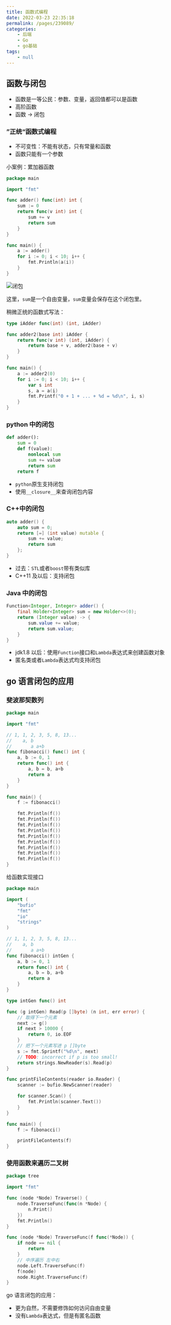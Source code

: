 ```yaml
---
title: 函数式编程
date: 2022-03-23 22:35:18
permalink: /pages/239089/
categories:
    - 后端
    - Go
    - go基础
tags:
    - null
---
```


## 函数与闭包

-   函数是一等公民：参数、变量，返回值都可以是函数
-   高阶函数
-   函数 -> 闭包

### ”正统“函数式编程

-   不可变性：不能有状态，只有常量和函数
-   函数只能有一个参数

小案例：累加器函数

```go
package main

import "fmt"

func adder() func(int) int {
	sum := 0
	return func(v int) int {
		sum += v
		return sum
	}
}

func main() {
	a := adder()
	for i := 0; i < 10; i++ {
		fmt.Println(a(i))
	}
}

```

![闭包](https://gitee.com/wxvirus/img/raw/master/img/20220323214433.png)

这里，`sum`是一个自由变量，`sum`变量会保存在这个闭包里。

稍微正统的函数式写法：

```go
type iAdder func(int) (int, iAdder)

func adder2(base int) iAdder {
	return func(v int) (int, iAdder) {
		return base + v, adder2(base + v)
	}
}

func main() {
	a := adder2(0)
	for i := 0; i < 10; i++ {
		var s int
		s, a = a(i)
		fmt.Printf("0 + 1 + ... + %d = %d\n", i, s)
	}
}
```

### python 中的闭包

```python
def adder():
    sum = 0
    def f(value):
        nonlocal sum
        sum += value
        return sum
    return f
```

-   `python`原生支持闭包
-   使用`__closure__`来查询闭包内容

### C++中的闭包

```c++
auto adder() {
    auto sum = 0;
    return [=] (int value) mutable {
        sum += value;
        return sum
    };
}
```

-   过去：`STL`或者`boost`带有类似库
-   C++11 及以后：支持闭包

### Java 中的闭包

```java
Function<Integer, Integer> adder() {
    final Holder<Integer> sum = new Holder<>(0);
    return (Integer value) -> {
        sum.value += value;
        return sum.value;
    }
}
```

-   jdk1.8 以后：使用`Function`接口和`Lambda`表达式来创建函数对象
-   匿名类或者`Lambda`表达式均支持闭包

## go 语言闭包的应用

### 斐波那契数列

```go
package main

import "fmt"

// 1, 1, 2, 3, 5, 8, 13...
// 	  a, b
//       a a+b
func fibonacci() func() int {
	a, b := 0, 1
	return func() int {
		a, b = b, a+b
		return a
	}
}

func main() {
	f := fibonacci()

	fmt.Println(f())
	fmt.Println(f())
	fmt.Println(f())
	fmt.Println(f())
	fmt.Println(f())
	fmt.Println(f())
	fmt.Println(f())
	fmt.Println(f())
	fmt.Println(f())
}

```

给函数实现接口

```go
package main

import (
	"bufio"
	"fmt"
	"io"
	"strings"
)

// 1, 1, 2, 3, 5, 8, 13...
// 	  a, b
//       a a+b
func fibonacci() intGen {
	a, b := 0, 1
	return func() int {
		a, b = b, a+b
		return a
	}
}

type intGen func() int

func (g intGen) Read(p []byte) (n int, err error) {
	// 取得下一个元素
	next := g()
	if next > 10000 {
		return 0, io.EOF
	}
	// 把下一个元素写进 p []byte
	s := fmt.Sprintf("%d\n", next)
    // TODO: incorrect if p is too small!
	return strings.NewReader(s).Read(p)
}

func printFileContents(reader io.Reader) {
	scanner := bufio.NewScanner(reader)

	for scanner.Scan() {
		fmt.Println(scanner.Text())
	}
}

func main() {
	f := fibonacci()

	printFileContents(f)
}

```

### 使用函数来遍历二叉树

```go
package tree

import "fmt"

func (node *Node) Traverse() {
	node.TraverseFunc(func(n *Node) {
		n.Print()
	})
	fmt.Println()
}

func (node *Node) TraverseFunc(f func(*Node)) {
	if node == nil {
		return
	}
	// 中序遍历 左中右
	node.Left.TraverseFunc(f)
	f(node)
	node.Right.TraverseFunc(f)
}

```

go 语言闭包的应用：

-   更为自然，不需要修饰如何访问自由变量
-   没有`Lambda`表达式，但是有匿名函数
